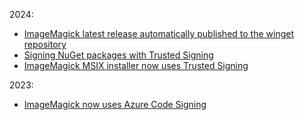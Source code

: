2024:
- [ImageMagick latest release automatically published to the winget repository](2024/imagemagick-latest-release-automatically-published-to-the-winget-repository)
- [Signing NuGet packages with Trusted Signing](2024/signing-nuget-packages-with-trusted-signing)
- [ImageMagick MSIX installer now uses Trusted Signing](2024/imagemagick-msix-installer-now-uses-trusted-signing)

2023:
 - [ImageMagick now uses Azure Code Signing](2023/imagemagick-now-uses-azure-code-signing/)

